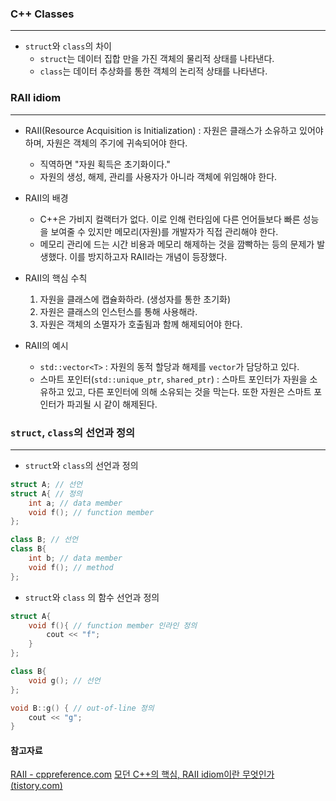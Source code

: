 
### C++ Classes
---

- `struct`와 `class`의 차이
	- `struct`는 데이터 집합 만을 가진 객체의 물리적 상태를 나타낸다.
	- `class`는 데이터 추상화를 통한 객체의 논리적 상태를 나타낸다.


### RAII idiom
---

- RAII(Resource Acquisition is Initialization) : 자원은 클래스가 소유하고 있어야 하며, 자원은 객체의 주기에 귀속되어야 한다.
	- 직역하면 "자원 획득은 초기화이다."
	- 자원의 생성, 해제, 관리를 사용자가 아니라 객체에 위임해야 한다.

- RAII의 배경
	- C++은 가비지 컬랙터가 없다. 이로 인해 런타임에 다른 언어들보다 빠른 성능을 보여줄 수 있지만 메모리(자원)를 개발자가 직접 관리해야 한다.
	- 메모리 관리에 드는 시간 비용과 메모리 해제하는 것을 깜빡하는 등의 문제가 발생했다.
	이를 방지하고자 RAII라는 개념이 등장했다.

- RAII의 핵심 수칙
	1. 자원을 클래스에 캡슐화하라. (생성자를 통한 초기화)
	2. 자원은 클래스의 인스턴스를 통해 사용해라.
	3. 자원은 객체의 소멸자가 호출됨과 함께 해제되어야 한다.

- RAII의 예시
	- `std::vector<T>` : 자원의 동적 할당과 해제를 `vector`가 담당하고 있다.
	- 스마트 포인터(`std::unique_ptr`, `shared_ptr`) : 스마트 포인터가 자원을 소유하고 있고, 다른 포인터에 의해 소유되는 것을 막는다. 또한 자원은 스마트 포인터가 파괴될 시 같이 해제된다.


### `struct`, `class`의 선언과 정의
---

- `struct`와 `class`의 선언과 정의
```cpp
struct A; // 선언
struct A{ // 정의
	int a; // data member
	void f(); // function member
};

class B; // 선언
class B{
	int b; // data member
	void f(); // method
};
```

- `struct`와 `class` 의 함수 선언과 정의
```cpp
struct A{
	void f(){ // function member 인라인 정의
		cout << "f";
	}
};

class B{
	void g(); // 선언
};

void B::g() { // out-of-line 정의
	cout << "g";
}
```



#### 참고자료

[RAII - cppreference.com](https://en.cppreference.com/w/cpp/language/raii)
[모던 C++의 핵심, RAII idiom이란 무엇인가 (tistory.com)](https://nx006.tistory.com/40)